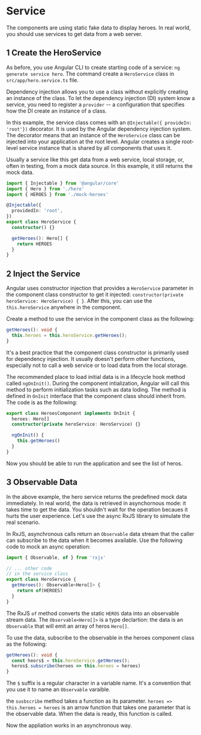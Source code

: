 # Service

The components are using static fake data to display heroes. In real world, you should use services to get data from a web server.

## 1 Create the HeroService

As before, you use Angular CLI to create starting code of a service: `ng generate service hero`. The command create a `HeroService` class in `src/app/hero.service.ts` file.

Dependency injection allows you to use a class without explicitly creating an instance of the class. To let the dependency injection (DI) system know a service, you need to register a `provider` -- a configuration that specifies how the DI create an instance of a class.

In this example, the service class comes with an `@Injectable({ provideIn: 'root'})` decorator. It is used by the Angular dependency injection system. The decorator means that an instance of the `HeroService` class can be injected into your application at the root level. Angular creates a single root-level service instance that is shared by all components that uses it.

Usually a service like this get data from a web service, local storage, or, often in testing, from a mock data source. In this example, it still returns the mock data.

```ts
import { Injectable } from '@angular/core'
import { Hero } from './hero'
import { HEROES } from './mock-heroes'

@Injectable({
  providedIn: 'root',
})
export class HeroService {
  constructor() {}

  getHeroes(): Hero[] {
    return HEROES
  }
}
```

## 2 Inject the Service

Angular uses constructor injection that provides a `HeroService` parameter in the component class constructor to get it injected: `constructor(private heroService: HeroService) { }`. After this, you can use the `this.heroService` anywhere in the component.

Create a method to use the service in the component class as the following:

```ts
getHeroes(): void {
  this.heroes = this.heroService.getHeroes();
}
```

It's a best practice that the component class constructor is primarily used for dependency injection. It usually doesn't perform other functions, especially not to call a web service or to load data from the local storage.

The recommended place to load initial data is in a lifecycle hook method called `ngOnInit()`. During the component intialization, Angular will call this method to perform initialization tasks such as data loding. The method is defined in `OnInit` interface that the component class should inherit from. The code is as the following:

```ts
export class HeroesComponent implements OnInit {
  heroes: Hero[]
  constructor(private heroService: HeroService) {}

  ngOnInit() {
    this.getHeroes()
  }
}
```

Now you should be able to run the application and see the list of heros.

## 3 Observable Data

In the above example, the hero service returns the predefined mock data immediately. In real world, the data is retrieved in asynchornous mode: it takes time to get the data. You shouldn't wait for the operation becaues it hurts the user experience. Let's use the async RxJS library to simulate the real scenario.

In RxJS, asynchronous calls return an `Observable` data stream that the caller can subscribe to the data when it becomes available. Use the following code to mock an async operation:

```ts
import { Observable, of } from 'rxjs'

// ... other code
// in the service class
export class HeroService {
  getHeroes(): Observable<Hero[]> {
    return of(HEROES)
  }
}
```

The RxJS `of` method converts the static `HEROS` data into an observable stream data. The `Observable<Hero[]>` is a type declartion: the data is an `Observable` that will emit an array of heros `Hero[]`.

To use the data, subscribe to the observable in the heroes component class as the following:

```ts
getHeroes(): void {
  const heors$ = this.heroService.getHeroes();
  heros$.subscribe(heroes => this.heroes = heroes)
}
```

The `$` suffix is a regular character in a variable name. It's a convention that you use it to name an `Observable` varaible.

the `susbscribe` method takes a function as its parameter. `heroes => this.heroes = heroes` is an arrow function that takes one parameter that is the observable data. When the data is ready, this function is called.

Now the appliation works in an asynchronous way.
